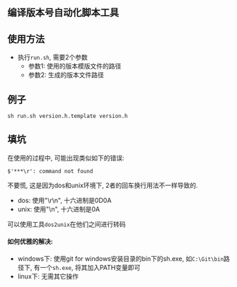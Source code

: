 编译版本号自动化脚本工具
----

## 使用方法
- 执行`run.sh`, 需要2个参数
    - 参数1: 使用的版本模版文件的路径
    - 参数2: 生成的版本文件路径

## 例子
```
sh run.sh version.h.template version.h
```

## 填坑
在使用的过程中, 可能出现类似如下的错误:
```
$'***\r': command not found
```
不要慌, 这是因为dos和unix环境下, 2者的回车换行用法不一样导致的.
- dos: 使用"\r\n", 十六进制是0D0A 
- unix: 使用"\n", 十六进制是0A

可以使用工具`dos2unix`在他们之间进行转码

#### 如何优雅的解决:
- windows下: 使用git for windows安装目录的bin下的sh.exe, 如`C:\Git\bin`路径下, 有一个`sh.exe`, 将其加入PATH变量即可
- linux下: 无需其它操作